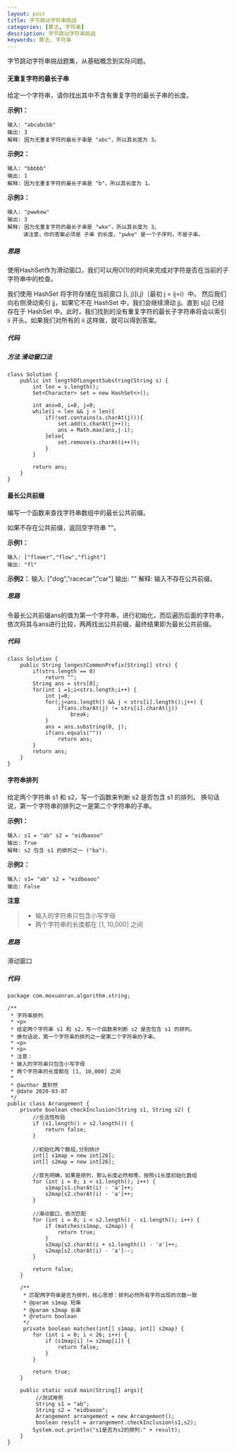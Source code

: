 ```yaml
---
layout: post
title: 字节跳动字符串挑战
categories: [算法, 字符串]
description: 字节跳动字符串挑战
keywords: 算法, 字符串
---
```


字节跳动字符串挑战题集，从基础概念到实际问题。

#### 无重复字符的最长子串
给定一个字符串，请你找出其中不含有重复字符的最长子串的长度。

**示例1：**
```
输入: "abcabcbb"
输出: 3 
解释: 因为无重复字符的最长子串是 "abc"，所以其长度为 3。
```

**示例2：**
```
输入: "bbbbb"
输出: 1
解释: 因为无重复字符的最长子串是 "b"，所以其长度为 1。
```

**示例3：**
```
输入: "pwwkew"
输出: 3
解释: 因为无重复字符的最长子串是 "wke"，所以其长度为 3。
     请注意，你的答案必须是 子串 的长度，"pwke" 是一个子序列，不是子串。
```

##### 思路
使用HashSet作为滑动窗口，我们可以用O(1)的时间来完成对字符是否在当前的子字符串中的检查。

我们使用 HashSet 将字符存储在当前窗口 [i, j)[i,j)（最初 j = ij=i）中。 然后我们向右侧滑动索引 jj，如果它不在 HashSet 中，我们会继续滑动 jj。直到 s[j] 已经存在于 HashSet 中。此时，我们找到的没有重复字符的最长子字符串将会以索引 ii 开头。如果我们对所有的 ii 这样做，就可以得到答案。

##### 代码

##### 方法 滑动窗口法
```
class Solution {
    public int lengthOfLongestSubstring(String s) {
        int len = s.length();
        Set<Character> set = new HashSet<>();
        
        int ans=0, i=0, j=0;
        while(i < len && j < len){
            if(!set.contains(s.charAt(j))){
                set.add(s.charAt(j++));
                ans = Math.max(ans,j-i);
            }else{
                set.remove(s.charAt(i++));
            }
        }
        
        return ans;
    }
}
```

####  最长公共前缀
编写一个函数来查找字符串数组中的最长公共前缀。

如果不存在公共前缀，返回空字符串 ""。

**示例1：**
```
输入: ["flower","flow","flight"]
输出: "fl"
```

**示例2：**
输入: ["dog","racecar","car"]
输出: ""
解释: 输入不存在公共前缀。

##### 思路
令最长公共前缀ans的值为第一个字符串，进行初始化，而后遍历后面的字符串，依次将其与ans进行比较，两两找出公共前缀，最终结果即为最长公共前缀。

##### 代码
```
class Solution {
    public String longestCommonPrefix(String[] strs) {
        if(strs.length == 0) 
            return "";
        String ans = strs[0];
        for(int i =1;i<strs.length;i++) {
            int j=0;
            for(;j<ans.length() && j < strs[i].length();j++) {
                if(ans.charAt(j) != strs[i].charAt(j))
                    break;
            }
            ans = ans.substring(0, j);
            if(ans.equals(""))
                return ans;
        }
        return ans;
    }
}
```

#### 字符串排列
给定两个字符串 s1 和 s2，写一个函数来判断 s2 是否包含 s1 的排列。
换句话说，第一个字符串的排列之一是第二个字符串的子串。

**示例1：**
```
输入: s1 = "ab" s2 = "eidbaooo"
输出: True
解释: s2 包含 s1 的排列之一 ("ba").
```

**示例2：**
```
输入: s1= "ab" s2 = "eidboaoo"
输出: False
```

**注意**
>* 输入的字符串只包含小写字母
>* 两个字符串的长度都在 [1, 10,000] 之间

##### 思路
滑动窗口

##### 代码
```
package com.moxuanran.algorithm.string;

/**
 * 字符串排列
 * <p>
 * 给定两个字符串 s1 和 s2，写一个函数来判断 s2 是否包含 s1 的排列。
 * 换句话说，第一个字符串的排列之一是第二个字符串的子串。
 * <p>
 * <p>
 * 注意：
 * 输入的字符串只包含小写字母
 * 两个字符串的长度都在 [1, 10,000] 之间
 *
 * @author 莫轩然
 * @date 2020-03-07
 */
public class Arrangement {
    private boolean checkInclusion(String s1, String s2) {
        //合法性校验
        if (s1.length() > s2.length()) {
            return false;
        }

        //初始化两个数组,分别统计
        int[] s1map = new int[26];
        int[] s2map = new int[26];

        //首先明确，如果是排列，那么长度必然相等，按照s1长度初始化数组
        for (int i = 0; i < s1.length(); i++) {
            s1map[s1.charAt(i) - 'a']++;
            s2map[s2.charAt(i) - 'a']++;
        }

        //滑动窗口，依次匹配
        for (int i = 0; i < s2.length() - s1.length(); i++) {
            if (matches(s1map, s2map)) {
                return true;
            }
            s2map[s2.charAt(i + s1.length()) - 'a']++;
            s2map[s2.charAt(i) - 'a']--;
        }

        return false;
    }

    /**
     * 匹配两字符串是否为排列，核心思想：排列必然所有字符出现的次数一致
     * @param s1map 短串
     * @param s2map 长串
     * @return boolean
     */
     private boolean matches(int[] s1map, int[] s2map) {
        for (int i = 0; i < 26; i++) {
            if (s1map[i] != s2map[i]) {
                return false;
            }
        }

        return true;
    }

    public static void main(String[] args){
         //测试用例
         String s1 = "ab";
         String s2 = "eidbaooo";
         Arrangement arrangement = new Arrangement();
         boolean result = arrangement.checkInclusion(s1,s2);
        System.out.println("s1是否为s2的排列:" + result);
    }
}

```
